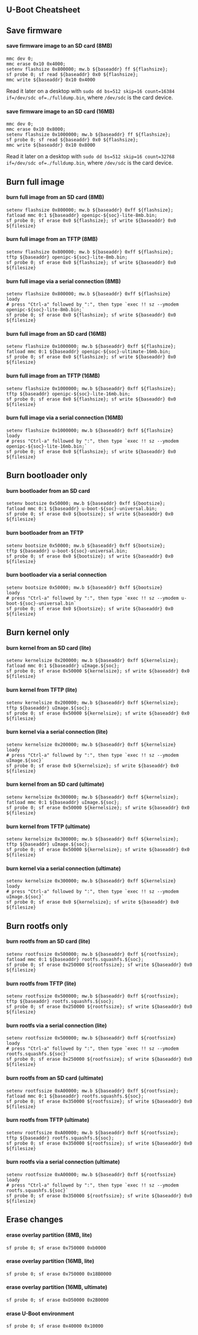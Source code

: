 U-Boot Cheatsheet
-----------------

## Save firmware

#### save firmware image to an SD card (8MB)
```
mmc dev 0;
mmc erase 0x10 0x4000;
setenv flashsize 0x800000; mw.b ${baseaddr} ff ${flashsize};
sf probe 0; sf read ${baseaddr} 0x0 ${flashsize};
mmc write ${baseaddr} 0x10 0x4000
```
Read it later on a desktop with `sudo dd bs=512 skip=16 count=16384 if=/dev/sdc of=./fulldump.bin`, where `/dev/sdc` is the card device.
#### save firmware image to an SD card (16MB)
```
mmc dev 0;
mmc erase 0x10 0x8000;
setenv flashsize 0x1000000; mw.b ${baseaddr} ff ${flashsize};
sf probe 0; sf read ${baseaddr} 0x0 ${flashsize};
mmc write ${baseaddr} 0x10 0x8000
```
Read it later on a desktop with `sudo dd bs=512 skip=16 count=32768 if=/dev/sdc of=./fulldump.bin`, where `/dev/sdc` is the card device.

## Burn full image

#### burn full image from an SD card (8MB)
```
setenv flashsize 0x800000; mw.b ${baseaddr} 0xff ${flashsize};
fatload mmc 0:1 ${baseaddr} openipc-${soc}-lite-8mb.bin; 
sf probe 0; sf erase 0x0 ${flashsize}; sf write ${baseaddr} 0x0 ${filesize}
```
#### burn full image from an TFTP (8MB)
```
setenv flashsize 0x800000; mw.b ${baseaddr} 0xff ${flashsize};
tftp ${baseaddr} openipc-${soc}-lite-8mb.bin;
sf probe 0; sf erase 0x0 ${flashsize}; sf write ${baseaddr} 0x0 ${filesize}
```
#### burn full image via a serial connection (8MB)
```
setenv flashsize 0x800000; mw.b ${baseaddr} 0xff ${flashsize}
loady
# press "Ctrl-a" followed by ":", then type `exec !! sz --ymodem openipc-${soc}-lite-8mb.bin;`
sf probe 0; sf erase 0x0 ${flashsize}; sf write ${baseaddr} 0x0 ${filesize}
```
#### burn full image from an SD card (16MB)
```
setenv flashsize 0x1000000; mw.b ${baseaddr} 0xff ${flashsize};
fatload mmc 0:1 ${baseaddr} openipc-${soc}-ultimate-16mb.bin;
sf probe 0; sf erase 0x0 ${flashsize}; sf write ${baseaddr} 0x0 ${filesize}
```
#### burn full image from an TFTP (16MB)
```
setenv flashsize 0x1000000; mw.b ${baseaddr} 0xff ${flashsize};
tftp ${baseaddr} openipc-${soc}-lite-16mb.bin;
sf probe 0; sf erase 0x0 ${flashsize}; sf write ${baseaddr} 0x0 ${filesize}
```
#### burn full image via a serial connection (16MB)
```
setenv flashsize 0x1000000; mw.b ${baseaddr} 0xff ${flashsize}
loady
# press "Ctrl-a" followed by ":", then type `exec !! sz --ymodem openipc-${soc}-lite-16mb.bin;`
sf probe 0; sf erase 0x0 ${flashsize}; sf write ${baseaddr} 0x0 ${filesize}
```

## Burn bootloader only

#### burn bootloader from an SD card
```
setenv bootsize 0x50000; mw.b ${baseaddr} 0xff ${bootsize};
fatload mmc 0:1 ${baseaddr} u-boot-${soc}-universal.bin; 
sf probe 0; sf erase 0x0 ${bootsize}; sf write ${baseaddr} 0x0 ${filesize}
```
#### burn bootloader from an TFTP
```
setenv bootsize 0x50000; mw.b ${baseaddr} 0xff ${bootsize};
tftp ${baseaddr} u-boot-${soc}-universal.bin;
sf probe 0; sf erase 0x0 ${bootsize}; sf write ${baseaddr} 0x0 ${filesize}
```
#### burn bootloader via a serial connection
```
setenv bootsize 0x50000; mw.b ${baseaddr} 0xff ${bootsize}
loady
# press "Ctrl-a" followed by ":", then type `exec !! sz --ymodem u-boot-${soc}-universal.bin`
sf probe 0; sf erase 0x0 ${bootsize}; sf write ${baseaddr} 0x0 ${filesize}
```

## Burn kernel only

#### burn kernel from an SD card (lite)
```
setenv kernelsize 0x200000; mw.b ${baseaddr} 0xff ${kernelsize};
fatload mmc 0:1 ${baseaddr} uImage.${soc}; 
sf probe 0; sf erase 0x50000 ${kernelsize}; sf write ${baseaddr} 0x0 ${filesize}
```
#### burn kernel from TFTP (lite)
```
setenv kernelsize 0x200000; mw.b ${baseaddr} 0xff ${kernelsize};
tftp ${baseaddr} uImage.${soc};
sf probe 0; sf erase 0x50000 ${kernelsize}; sf write ${baseaddr} 0x0 ${filesize}
```
#### burn kernel via a serial connection (lite)
```
setenv kernelsize 0x200000; mw.b ${baseaddr} 0xff ${kernelsize}
loady
# press "Ctrl-a" followed by ":", then type `exec !! sz --ymodem uImage.${soc}`
sf probe 0; sf erase 0x0 ${kernelsize}; sf write ${baseaddr} 0x0 ${filesize}
```

#### burn kernel from an SD card (ultimate)
```
setenv kernelsize 0x300000; mw.b ${baseaddr} 0xff ${kernelsize};
fatload mmc 0:1 ${baseaddr} uImage.${soc}; 
sf probe 0; sf erase 0x50000 ${kernelsize}; sf write ${baseaddr} 0x0 ${filesize}
```
#### burn kernel from TFTP (ultimate)
```
setenv kernelsize 0x300000; mw.b ${baseaddr} 0xff ${kernelsize};
tftp ${baseaddr} uImage.${soc};
sf probe 0; sf erase 0x50000 ${kernelsize}; sf write ${baseaddr} 0x0 ${filesize}
```
#### burn kernel via a serial connection (ultimate)
```
setenv kernelsize 0x300000; mw.b ${baseaddr} 0xff ${kernelsize}
loady
# press "Ctrl-a" followed by ":", then type `exec !! sz --ymodem uImage.${soc}`
sf probe 0; sf erase 0x0 ${kernelsize}; sf write ${baseaddr} 0x0 ${filesize}
```

## Burn rootfs only

#### burn rootfs from an SD card (lite)
```
setenv rootfssize 0x500000; mw.b ${baseaddr} 0xff ${rootfssize};
fatload mmc 0:1 ${baseaddr} rootfs.squashfs.${soc}; 
sf probe 0; sf erase 0x250000 ${rootfssize}; sf write ${baseaddr} 0x0 ${filesize}
```
#### burn rootfs from TFTP (lite)
```
setenv rootfssize 0x500000; mw.b ${baseaddr} 0xff ${rootfssize};
tftp ${baseaddr} rootfs.squashfs.${soc};
sf probe 0; sf erase 0x250000 ${rootfssize}; sf write ${baseaddr} 0x0 ${filesize}
```
#### burn rootfs via a serial connection (lite)
```
setenv rootfssize 0x500000; mw.b ${baseaddr} 0xff ${rootfssize}
loady
# press "Ctrl-a" followed by ":", then type `exec !! sz --ymodem rootfs.squashfs.${soc}`
sf probe 0; sf erase 0x250000 ${rootfssize}; sf write ${baseaddr} 0x0 ${filesize}
```

#### burn rootfs from an SD card (ultimate)
```
setenv rootfssize 0xA00000; mw.b ${baseaddr} 0xff ${rootfssize};
fatload mmc 0:1 ${baseaddr} rootfs.squashfs.${soc}; 
sf probe 0; sf erase 0x350000 ${rootfssize}; sf write ${baseaddr} 0x0 ${filesize}
```
#### burn rootfs from TFTP (ultimate)
```
setenv rootfssize 0xA00000; mw.b ${baseaddr} 0xff ${rootfssize};
tftp ${baseaddr} rootfs.squashfs.${soc};
sf probe 0; sf erase 0x350000 ${rootfssize}; sf write ${baseaddr} 0x0 ${filesize}
```
#### burn rootfs via a serial connection (ultimate)
```
setenv rootfssize 0xA00000; mw.b ${baseaddr} 0xff ${rootfssize}
loady
# press "Ctrl-a" followed by ":", then type `exec !! sz --ymodem rootfs.squashfs.${soc}`
sf probe 0; sf erase 0x350000 ${rootfssize}; sf write ${baseaddr} 0x0 ${filesize}
```

## Erase changes

#### erase overlay partition (8MB, lite)
```
sf probe 0; sf erase 0x750000 0xb0000
```
#### erase overlay partition (16MB, lite)
```
sf probe 0; sf erase 0x750000 0x18B0000
```
#### erase overlay partition (16MB, ultimate)
```
sf probe 0; sf erase 0xD50000 0x2B0000
```
#### erase U-Boot environment
```
sf probe 0; sf erase 0x40000 0x10000
```

